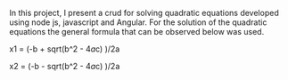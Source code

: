 In this project, I present a crud for solving quadratic equations developed using node js, javascript and Angular. For the solution of the quadratic equations the general formula that can be observed below was used.

x1 = (-b + sqrt(b^2 - 4*a*c) )/2a

x2 = (-b - sqrt(b^2 - 4*a*c) )/2a
